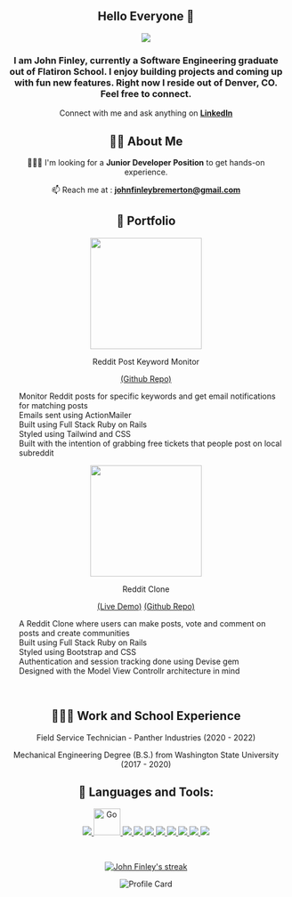 <div align="center">
<h2> Hello Everyone 👋 </h2>
</div>

<p align="center"> 
 <img src="https://www.fieldwork.com/wp-content/uploads/2014/04/Denver-header.jpg"/> </p>

<h3 align="center"><b>  I am John Finley, currently a Software Engineering graduate out of Flatiron School. I enjoy building projects and coming up with fun new features. Right now I reside out of Denver, CO. Feel free to connect. </b></h3>

<div align="center">

Connect with me and ask anything on <a href="https://www.linkedin.com/in/john-tyler-finley/"><b>LinkedIn</b></a> 

## 🙋‍♂️ About Me

<!-- 🔭 I’m currently working on a **<a href="https://github.com/jfinley6/ruby-on-rails-reddit-clone">Reddit clone</a>** and a **<a href="https://github.com/jfinley6/reddit-keyword-monitor">Reddit Post Monitor</a>**
    
🌱 I’m currently learning **Ruby on Rails** and contributing to open source projects.  -->
 
 👩🏻‍🎓 I'm looking for a **Junior Developer Position** to get hands-on experience.

📫 Reach me at : **johnfinleybremerton@gmail.com**
 
## 🔭 Portfolio
 
 <div>
  <img src="https://i.imgur.com/B0RAMDv.png" height="200"/>
 <div>
  <p>Reddit Post Keyword Monitor</p>
  <p>
<!--    <a href="https://reddit-clone-rails.herokuapp.com/">(Live Demo)</a> -->
   <a href="https://github.com/jfinley6/reddit-keyword-monitor">(Github Repo)</a>
  </p>
  <ul align="left" style="list-style-type:none">
   <li>Monitor Reddit posts for specific keywords and get email notifications for matching posts
   <li>Emails sent using ActionMailer
   <li>Built using Full Stack Ruby on Rails</li>
   <li>Styled using Tailwind and CSS</li>
   <li>Built with the intention of grabbing free tickets that people post on local subreddit</li>
  </ul>
 </div>
</div>
 
 <div>
  <img src="https://i.imgur.com/Ff6T9VX.png" height="200"/>
 <div>
  <p>Reddit Clone</p>
  <p>
   <a href="https://reddit-clone-rails.herokuapp.com/">(Live Demo)</a>
   <a href="https://github.com/jfinley6/ruby-on-rails-reddit-clone">(Github Repo)</a>
  </p>
  <ul align="left" style="list-style-type:none">
    <li>A Reddit Clone where users can make posts, vote and comment on posts and create communities</li>
    <li>Built using Full Stack Ruby on Rails</li>
    <li>Styled using Bootstrap and CSS</li>
    <li>Authentication and session tracking done using Devise gem</li>
    <li>Designed with the Model View Controllr architecture in mind</li>
  </ul>
 </div>
</div>
 

<!--  
 <div>
  <div align="left">
   <a href="https://github.com/jfinley6/ruby-on-rails-reddit-clone">
    <img src="https://i.imgur.com/Ff6T9VX.png" height="200"/>
   </a>
   <p>Live Demo</p>
  </div>
  
  <div align="right">
   <strong><h4>Reddit Clone</h4></strong>
   <ul>
    <li>A Reddit Clone where users can make posts, vote and comment on posts and create communities</li>
    <li>Built using Full Stack Ruby on Rails</li>
    <li>Styled using Bootstrap and CSS</li>
    <li>Designed with the Model View Controllr architecture in mind</li>
   </ul>
  </div>
</div> -->

<br clear="left">
 
## 👩🏻‍🎓 Work and School Experience 
 
 Field Service Technician - Panther Industries (2020 - 2022)
 
 Mechanical Engineering Degree (B.S.) from Washington State University (2017 - 2020)

## 🚀 Languages and Tools:

<p align="center"> 
    <a href="https://www.ruby-lang.org/en/" target="_blank"> <img src="https://img.icons8.com/color/48/000000/ruby-programming-language.png"/> </a> 
  <a href="https://rubyonrails.org/" target="_blank"> <img src="https://img.icons8.com/external-tal-revivo-shadow-tal-revivo/48/000000/external-rails-a-server-side-web-application-framework-written-in-ruby-logo-shadow-tal-revivo.png" alt="Go" width="48" height="48"/> </a> 
    <a href="https://reactjs.org/" target="_blank"> <img src="https://img.icons8.com/color/48/000000/react-native.png"/> </a>
    <a href="https://developer.mozilla.org/en-US/docs/Web/JavaScript" target="_blank"> <img src="https://img.icons8.com/color/48/000000/javascript.png"/> </a> 
    <a href="https://www.w3.org/html/" target="_blank"> <img src="https://img.icons8.com/color/48/000000/html-5.png"/> </a> 
    <a href="https://www.w3schools.com/css/" target="_blank"> <img src="https://img.icons8.com/color/48/000000/css3.png"/> </a> 
    <a href="https://getbootstrap.com" target="_blank"> <img src="https://img.icons8.com/color/48/000000/bootstrap.png"/> </a>     
    <a href= "https://jquery.com/" target="_blank"><img src = "https://i.imgur.com/pxzaGx2.png"/>
    <a href= "https://heroku.com" target="_blank"><img src = "https://img.icons8.com/color/48/000000/heroku.png"/>
    <a href= "https://heroku.com" target="_blank"><img src ="https://img.icons8.com/color/48/000000/git.png"/>  
</p>

<br/>

<p align="center">
    <a href="#">
        <img title="🔥 Get streak stats for your profile at git.io/streak-stats" alt="John Finley's streak" src="https://github-readme-streak-stats.herokuapp.com/?user=jfinley6&theme=black-ice&hide_border=true&stroke=0000&background=060A0CD0"/>
    </a>
</p>
     
![Profile Card](https://github-profile-summary-cards.vercel.app/api/cards/profile-details?username=jfinley6&theme=nord_dark)

<!-- ## 📊 My Github Stats

  <br/>
       
             
  <a href="#"><img alt="John Finley's Top Languages" src="https://github-readme-stats.vercel.app/api/top-langs/?username=jfinley6&langs_count=4&count_private=false&layout=compact&theme=react&hide_border=true&bg_color=0D1117" /></a>
     <a href="https://github.com/vedantpople4/github-readme-stats"><img alt="Vedant Pople's Github Stats" src="https://github-readme-stats.vercel.app/api?username=jfinley6&show_icons=true&count_private=true&theme=react&hide_border=true&bg_color=0D1117" /></a>
     
     

  <br/> -->

